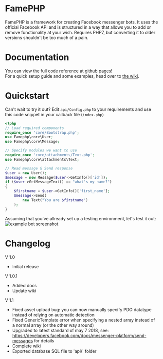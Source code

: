 # FamePHP
FamePHP is a framework for creating Facebook messenger bots. It uses the official Facebook API and is structured in a way that allows you to add or remove functionality at your wish. Requires PHP7, but converting it to older versions shouldn't be too much of a pain.

# Documentation
You can view the full code reference at <a href="https://sleeyax.github.io/FamePHP">github pages</a>!<br>
For a quick setup guide and some examples, head over to <a href="https://github.com/sleeyax/FamePHP/wiki">the wiki</a>.

# Quickstart
Can't wait to try it out? Edit `api/Config.php` to your requirements and use this code snippet in your callback file (`index.php`)
```php
<?php
// Load required components
require_once 'core/Bootstrap.php';
use Famephp\core\User;
use Famephp\core\Message;

// Specify modules we want to use
require_once 'core/attachments/Text.php';
use Famephp\core\attachments\Text;

// Read message & Send response
$user = new User();
$message = new Message($user->GetInfo()['id']);
if ($user->GetMessageText() == "what's my name?") 
{
    $firstname = $user->GetInfo()['first_name'];
    $message->Send(
        new Text("You are $firstname")
    );
}

```
Assuming that you've allready set up a testing environment, let's test it out:
![example bot screenshot](https://i.imgur.com/v6CzxOu.png)

# Changelog
V 1.0
* Initial release

V 1.0.1
* Added docs
* Update wiki

V 1.1
* Fixed asset upload bug: you can now manually specify PDO datatype instead of relying on automatic detection
* Fixed GenericTemplate error when specifying a nested array instead of a normal array (or the other way around)
* Upgraded to latest standard of may 7 2018, see: https://developers.facebook.com/docs/messenger-platform/send-messages for details 
* Complete wiki
* Exported database SQL file to 'api/' folder